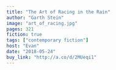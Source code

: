 ```yaml
---
title: "The Art of Racing in the Rain"
author: "Garth Stein"
image: "art_of_racing.jpg"
pages: 321
fiction: true
tags: ["contemporary fiction"]
host: "Evan"
date: "2018-05-24"
buy_link: "http://a.co/d/2MUeqi1"
---
```

